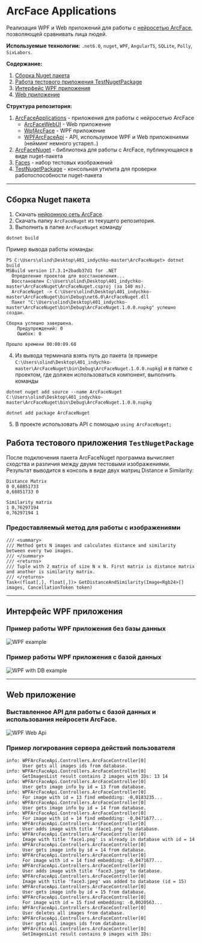 # ArcFace Applications

Реализация WPF и Web приложений для работы с [нейросетью ArcFace](https://github.com/onnx/models/blob/main/vision/body_analysis/arcface/model/arcfaceresnet100-8.onnx), позволяющей сравнивать лица людей.

**Используемые технологии:** `.net6.0`, `nuget`, `WPF`, `AngularTS`, `SQLite`, `Polly`, `SixLabors`.

**Содержание:**
1. [Сборка Nuget пакета](#nuget-build)
2. [Работа тестового приложения TestNugetPackage](#test-app)
3. [Интерфейс WPF приложения](#wpf)
4. [Web приложение](#web)

**Структура репозитория:**
1. [ArcFaceApplications](https://github.com/luseno4ek/401_indychko/tree/master/ArcFaceApplications) - приложения для работы с нейросетью ArcFace
    - [ArcFaceWebUI](https://github.com/luseno4ek/401_indychko/tree/master/ArcFaceApplications/ArcFaceWebUI) - Web приложение
    - [WpfArcFace](https://github.com/luseno4ek/401_indychko/tree/master/ArcFaceApplications/WpfArcFace) - WPF приложение
    - [WPFArcFaceApi](https://github.com/luseno4ek/401_indychko/tree/master/ArcFaceApplications/WPFArcFaceApi) - API, используемое WPF и Web приложениями (нейминг немного устарел..)
2. [ArcFaceNuget](https://github.com/luseno4ek/401_indychko/tree/master/ArcFaceNuget) - библиотека для работы с ArcFace, публикующаяся в виде nuget-пакета
3. [Faces](https://github.com/luseno4ek/401_indychko/tree/master/Faces) - набор тестовых изображений
4. [TestNugetPackage](https://github.com/luseno4ek/401_indychko/tree/master/TestNugetPackage) - консольная утилита для проверки работоспособности nuget-пакета

---

## <a name="nuget-build">Сборка Nuget пакета</a>
1. Скачать [нейронную сеть ArcFace](https://github.com/onnx/models/blob/main/vision/body_analysis/arcface/model/arcfaceresnet100-8.onnx).
2. Скачать папку `ArcFaceNuget` из текущего репозитория. 
3. Выполнить в папке `ArcFaceNuget` команду 
```
dotnet build
```
Пример вывода работы команды:
```
PS C:\Users\olind\Desktop\401_indychko-master\ArcFaceNuget> dotnet build
MSBuild version 17.3.1+2badb37d1 for .NET
  Определение проектов для восстановления...
  Восстановлен C:\Users\olind\Desktop\401_indychko-master\ArcFaceNuget\ArcFaceNuget.csproj (за 140 ms).
  ArcFaceNuget -> C:\Users\olind\Desktop\401_indychko-master\ArcFaceNuget\bin\Debug\net6.0\ArcFaceNuget.dll
  Пакет "C:\Users\olind\Desktop\401_indychko-master\ArcFaceNuget\bin\Debug\ArcFaceNuget.1.0.0.nupkg" успешно создан.

Сборка успешно завершена.
    Предупреждений: 0
    Ошибок: 0

Прошло времени 00:00:09.68
```
4. Из вывода терминала взять путь до пакета (в примере `C:\Users\olind\Desktop\401_indychko-master\ArcFaceNuget\bin\Debug\ArcFaceNuget.1.0.0.nupkg`) и в папке с проектом, где должен использоваться компонент, выполнить команды
```
dotnet nuget add source --name ArcFaceNuget C:\Users\olind\Desktop\401_indychko-master\ArcFaceNuget\bin\Debug\ArcFaceNuget.1.0.0.nupkg

dotnet add package ArcFaceNuget
```
5. В проекте использовать API с помощью `using ArcFaceNuget;`

## <a name="test-app">Работа тестового приложения `TestNugetPackage`</a>
После подключения пакета ArcFaceNuget программа вычисляет сходства и различия между двумя тестовыми изображениями. Результат выводится в консоль в виде двух матриц Distance и Similarity:
```
Distance Matrix
0 0,68851733
0,68851733 0

Similarity matrix
1 0,76297194
0,76297194 1
```

### Предоставляемый метод для работы с изображениями
```  
/// <summary>
/// Method gets N images and calculates distance and similarity between every two images.
/// </summary>
/// <returns>
/// Tuple with 2 matrix of size N x N. First matrix is distance matrix and another is similarity matrix.
/// </returns>
Task<(float[,], float[,])> GetDistanceAndSimilarity(Image<Rgb24>[] images, CancellationToken token)
```
---
## <a name="wpf">Интерфейс WPF приложения</a>

### Пример работы WPF приложения без базы данных
![WPF example](https://i.postimg.cc/Wb7yqysB/2022-10-31-035232.jpg)

### Пример работы WPF приложения с базой данных
![WPF with DB example](https://i.postimg.cc/Y283SWgG/image.png)

---
## <a name="web">Web приложение</a>

### Выставленное API для работы с базой данных и использования нейросети ArcFace.
![WPF Web Api](https://i.postimg.cc/J7j77yqC/api.jpg)

### Пример логирования сервера действий пользователя
```
info: WPFArcFaceApi.Controllers.ArcFaceController[0]
      User gets all images ids from database.
info: WPFArcFaceApi.Controllers.ArcFaceController[0]
      GetImagesList result contains 2 images with IDs: 13 14
info: WPFArcFaceApi.Controllers.ArcFaceController[0]
      User gets image info by id = 13 from database.
info: WPFArcFaceApi.Controllers.ArcFaceController[0]
      For image with id = 13 find embedding: -0,0183235...
info: WPFArcFaceApi.Controllers.ArcFaceController[0]
      User gets image info by id = 14 from database.
info: WPFArcFaceApi.Controllers.ArcFaceController[0]
      For image with id = 14 find embedding: -0,0471677...
info: WPFArcFaceApi.Controllers.ArcFaceController[0]
      User adds image with title 'face1.png' to database.
info: WPFArcFaceApi.Controllers.ArcFaceController[0]
      Image with title 'face1.png' is already in database with id = 14
info: WPFArcFaceApi.Controllers.ArcFaceController[0]
      User gets image info by id = 14 from database.
info: WPFArcFaceApi.Controllers.ArcFaceController[0]
      For image with id = 14 find embedding: -0,0471677...
info: WPFArcFaceApi.Controllers.ArcFaceController[0]
      User adds image with title 'face3.jpeg' to database.
info: WPFArcFaceApi.Controllers.ArcFaceController[0]
      Image with title 'face3.jpeg' was added to database (id = 15)
info: WPFArcFaceApi.Controllers.ArcFaceController[0]
      User gets image info by id = 15 from database.
info: WPFArcFaceApi.Controllers.ArcFaceController[0]
      For image with id = 15 find embedding: -0,0020563...
info: WPFArcFaceApi.Controllers.ArcFaceController[0]
      User deletes all images from database.
info: WPFArcFaceApi.Controllers.ArcFaceController[0]
      User gets all images ids from database.
info: WPFArcFaceApi.Controllers.ArcFaceController[0]
      GetImagesList result contains 0 images with IDs:
```
